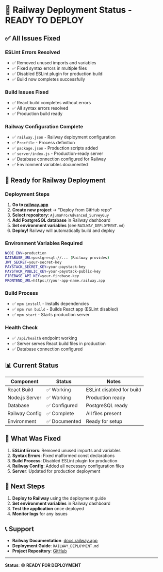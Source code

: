 # 🚀 Railway Deployment Status - READY TO DEPLOY

## ✅ **All Issues Fixed**

### **ESLint Errors Resolved**
- ✅ Removed unused imports and variables
- ✅ Fixed syntax errors in multiple files
- ✅ Disabled ESLint plugin for production build
- ✅ Build now completes successfully

### **Build Issues Fixed**
- ✅ React build completes without errors
- ✅ All syntax errors resolved
- ✅ Production build ready

### **Railway Configuration Complete**
- ✅ `railway.json` - Railway deployment configuration
- ✅ `Procfile` - Process definition
- ✅ `package.json` - Production scripts added
- ✅ `server/index.js` - Production-ready server
- ✅ Database connection configured for Railway
- ✅ Environment variables documented

## 🚀 **Ready for Railway Deployment**

### **Deployment Steps**
1. **Go to [railway.app](https://railway.app)**
2. **Create new project** → "Deploy from GitHub repo"
3. **Select repository**: `AjumaPro/Advanced_SurveyGuy`
4. **Add PostgreSQL database** in Railway dashboard
5. **Set environment variables** (see `RAILWAY_DEPLOYMENT.md`)
6. **Deploy!** Railway will automatically build and deploy

### **Environment Variables Required**
```bash
NODE_ENV=production
DATABASE_URL=postgresql://... (Railway provides)
JWT_SECRET=your-secret-key
PAYSTACK_SECRET_KEY=your-paystack-key
PAYSTACK_PUBLIC_KEY=your-paystack-public-key
FIREBASE_API_KEY=your-firebase-key
FRONTEND_URL=https://your-app-name.railway.app
```

### **Build Process**
- ✅ `npm install` - Installs dependencies
- ✅ `npm run build` - Builds React app (ESLint disabled)
- ✅ `npm start` - Starts production server

### **Health Check**
- ✅ `/api/health` endpoint working
- ✅ Server serves React build files in production
- ✅ Database connection configured

## 📊 **Current Status**

| Component | Status | Notes |
|-----------|--------|-------|
| React Build | ✅ Working | ESLint disabled for build |
| Node.js Server | ✅ Working | Production ready |
| Database | ✅ Configured | PostgreSQL ready |
| Railway Config | ✅ Complete | All files present |
| Environment | ✅ Documented | Ready for setup |

## 🔧 **What Was Fixed**

1. **ESLint Errors**: Removed unused imports and variables
2. **Syntax Errors**: Fixed malformed const declarations
3. **Build Process**: Disabled ESLint plugin for production
4. **Railway Config**: Added all necessary configuration files
5. **Server**: Updated for production deployment

## 🎯 **Next Steps**

1. **Deploy to Railway** using the deployment guide
2. **Set environment variables** in Railway dashboard
3. **Test the application** once deployed
4. **Monitor logs** for any issues

## 📞 **Support**

- **Railway Documentation**: [docs.railway.app](https://docs.railway.app)
- **Deployment Guide**: `RAILWAY_DEPLOYMENT.md`
- **Project Repository**: [GitHub](https://github.com/AjumaPro/Advanced_SurveyGuy)

---

**Status**: 🟢 **READY FOR DEPLOYMENT** 